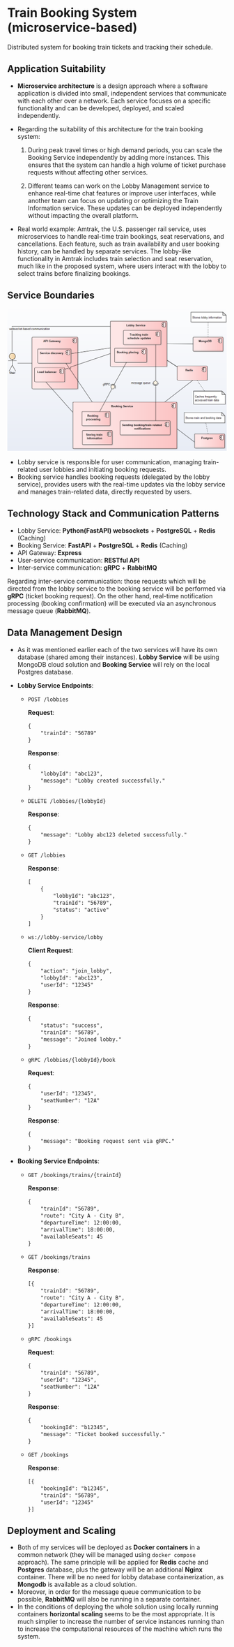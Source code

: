 # Train Booking System (microservice-based)
Distributed system for booking train tickets and tracking their schedule.

## Application Suitability
* **Microservice architecture** is a design approach where a software application is divided into small, independent services that communicate with each other over a network. Each service focuses on a specific functionality and can be developed, deployed, and scaled independently. 
* Regarding the suitability of this architecture for the train booking system:

    1. During peak travel times or high demand periods, you can scale the Booking Service independently by adding more instances. This ensures that the system can handle a high volume of ticket purchase requests without affecting other services.

    2. Different teams can work on the Lobby Management service to enhance real-time chat features or improve user interfaces, while another team can focus on updating or optimizing the Train Information service. These updates can be deployed independently without impacting the overall platform.

* Real world example: Amtrak, the U.S. passenger rail service, uses microservices to handle real-time train bookings, seat reservations, and cancellations. Each feature, such as train availability and user booking history, can be handled by separate services. The lobby-like functionality in Amtrak includes train selection and seat reservation, much like in the proposed system, where users interact with the lobby to select trains before finalizing bookings.

## Service Boundaries
![Architecture](./architecture.png)
* Lobby service is responsible for user communication, managing train-related user lobbies and initiating booking requests.
* Booking service handles booking requests (delegated by the lobby service), provides users with the real-time updates via the lobby service and manages train-related data, directly requested by users.

## Technology Stack and Communication Patterns
* Lobby Service: **Python(FastAPI) websockets** + **PostgreSQL** + **Redis** (Caching)
* Booking Service: **FastAPI** + **PostgreSQL** + **Redis** (Caching)
* API Gateway: **Express**
* User-service communication: **RESTful API**
* Inter-service communication: **gRPC** + **RabbitMQ**

Regarding inter-service communication: those requests which will be directed from the lobby service to the booking service will be performed via **gRPC** (ticket booking request). On the other hand, real-time notification processing (booking confirmation) will be executed via an asynchronous message queue (**RabbitMQ**).

## Data Management Design
* As it was mentioned earlier each of the two services will have its own database (shared among their instances). **Lobby Service** will be using MongoDB cloud solution and **Booking Service** will rely on the local Postgres database.
* **Lobby Service Endpoints**:

    * `POST /lobbies`

        **Request**: 
        ```
        { 
            "trainId": "56789" 
        }
        ```

        **Response**: 
        ```
        { 
            "lobbyId": "abc123", 
            "message": "Lobby created successfully." 
        }
        ```

    * `DELETE /lobbies/{lobbyId}`

        **Response**: 
        ```
        { 
            "message": "Lobby abc123 deleted successfully." 
        }
        ```

    * `GET /lobbies`

        **Response**: 
        ```
        [
            { 
                "lobbyId": "abc123", 
                "trainId": "56789", 
                "status": "active" 
            }
        ]
        ```

    * `ws://lobby-service/lobby`
    
        **Client Request**: 
        ```
        { 
            "action": "join_lobby", 
            "lobbyId": "abc123", 
            "userId": "12345" 
        }
        ```
        
        **Response**: 
        ```
        { 
            "status": "success", 
            "trainId": "56789", 
            "message": "Joined lobby." 
        }
        ```

    * `gRPC /lobbies/{lobbyId}/book`
    
        **Request**: 
        ```
        { 
            "userId": "12345", 
            "seatNumber": "12A" 
        }
        ```
        
        **Response**: 
        ```
        { 
            "message": "Booking request sent via gRPC." 
        }
        ```

* **Booking Service Endpoints**:
    * `GET /bookings/trains/{trainId}`

        **Response**:
        ```
        { 
            "trainId": "56789", 
            "route": "City A - City B",
            "departureTime": 12:00:00,
            "arrivalTime": 18:00:00, 
            "availableSeats": 45 
        }
        ```

    * `GET /bookings/trains`

        **Response**:
        ```
        [{ 
            "trainId": "56789", 
            "route": "City A - City B", 
            "departureTime": 12:00:00,
            "arrivalTime": 18:00:00, 
            "availableSeats": 45 
        }]
        ```
    * `gRPC /bookings`

        **Request**:
        ```
        { 
            "trainId": "56789", 
            "userId": "12345", 
            "seatNumber": "12A" 
        }
        ```

        **Response**:
        ```
        { 
            "bookingId": "b12345", 
            "message": "Ticket booked successfully." 
        }
        ```

    * `GET /bookings`

        **Response**:
        ```
        [{ 
            "bookingId": "b12345", 
            "trainId": "56789", 
            "userId": "12345" 
        }]
        ```

## Deployment and Scaling
* Both of my services will be deployed as **Docker containers** in a common network (they will be managed using `docker compose` approach). The same principle will be applied for **Redis** cache and **Postgres** database, plus the gateway will be an additional **Nginx** container. There will be no need for lobby database containerization, as **Mongodb** is available as a cloud solution.
* Moreover, in order for the message queue communication to be possible, **RabbitMQ** will also be running in a separate container.
* In the conditions of deploying the whole solution using locally running containers **horizontal scaling** seems to be the most appropriate. It is much simplier to increase the number of service instances running than to increase the computational resources of the machine which runs the system.
